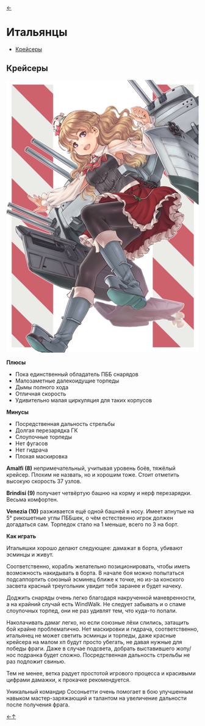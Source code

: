 [←](../readme.md)

# Итальянцы

- [Крейсеры](#Крейсеры)

## Крейсеры
![Zara](../images/zara.png)

**Плюсы**
- Пока единственный обладатель ПББ снарядов
- Малозаметные далекоидущие торпеды
- Дымы полного хода
- Отличная скорость
- Удивительно малая циркуляция для таких корпусов

**Минусы**
- Посредственная дальность стрельбы
- Долгая перезарядка ГК
- Слоупочные торпеды
- Нет фугасов
- Нет гидрача
- Плохая маскировка

**Amalfi (8)** непримечательный, учитывая уровень боёв, тяжёлый крейсер. Плохим не назвать, но и хорошим тоже. Стоит отметить высокую скорость 37 узлов.

**Brindisi (9)** получает четвёртую башню на корму и нерф перезарядки. Весьма комфортен.

**Venezia (10)** разживается ещё одной башней в носу. Имеет апнутые на 5° рикошетные углы ПББшек, о чём естественно игрок должен догадаться сам. Торпедок стало на 1 меньше, всего по 3 на борт.

**Как играть**

Итальяшки хорошо делают следующее: дамажат в борта, убивают эсминцы и живут.

Соответственно, корабль желательно позиционировать, чтобы иметь возможность накидывать в борта. В начале боя можно попытаться подсаппортить союзный эсминец ближе к точке, но из-за конского засвета красный треугольник увидит тебя заранее и будет начеку.

Доджить снаряды очень легко благодаря накрученной маневренности, а на крайний случай есть WindWalk. Не следует забывать и о спаме слоупочных торпед, они не раз удивлят тем, что куда-то попали.

Наколачивать дамаг легко, но если союзные лёхи слились, затащить бой крайне проблематично. Нет маскировки и гидрача, соответственно, итальянец не может светить эсминцы и торпеды, даже красные крейсера на малом хп будут просто убегать, не давая нужные для победы фраги. Даже в случае подсвета, добрать выставившего жопу/нос подранка будет сложно. Посредственная дальность стрельбы не раз подложит свинью.

Тем не менее, ветка радует простотой игрового процесса и красивыми цифрами дамажки, к прокачке рекомендуется.

Уникальный командир Сосоньетти очень помогает в бою улучшенным навыком мастер-заряжающий и талантом на увеличение дальности после получения фрага.

[←](../readme.md)[↑](#Итальянцы)
